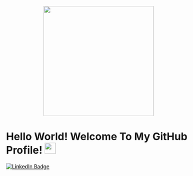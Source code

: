 <div id="header" align="center">
  <img src= "https://media1.giphy.com/media/v1.Y2lkPTc5MGI3NjExeTQxeW5sem94cmswNmp4aWc5YTJqNnZmbzE4dWtrZ3RnZHBmOHgwcyZlcD12MV9pbnRlcm5hbF9naWZfYnlfaWQmY3Q9Zw/S9d8XB557e8phGLBVS/giphy.gif" width="300"/>
</div>

<div id="badges">
 
  <h1>
  Hello World! Welcome To My GitHub Profile!
  <img src="https://media.giphy.com/media/hvRJCLFzcasrR4ia7z/giphy.gif" width="30px"/>
</h1>
  <a href="https://www.linkedin.com/in/elena-otrosnova-608a29367/">
    <img src="https://img.shields.io/badge/LinkedIn-blue?style=for-the-badge&logo=linkedin&logoColor=white" alt="LinkedIn Badge"/>
  </a>
</div>
